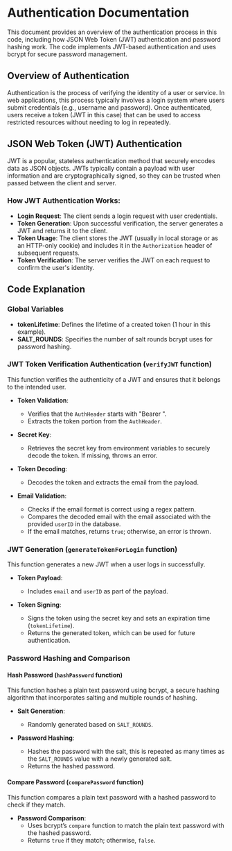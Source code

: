 # Authentication Documentation

This document provides an overview of the authentication process in this code, including how JSON Web Token (JWT) authentication and password hashing work. The code implements JWT-based authentication and uses bcrypt for secure password management.

## Overview of Authentication

Authentication is the process of verifying the identity of a user or service. In web applications, this process typically involves a login system where users submit credentials (e.g., username and password). Once authenticated, users receive a token (JWT in this case) that can be used to access restricted resources without needing to log in repeatedly.

## JSON Web Token (JWT) Authentication

JWT is a popular, stateless authentication method that securely encodes data as JSON objects. JWTs typically contain a payload with user information and are cryptographically signed, so they can be trusted when passed between the client and server.

### How JWT Authentication Works:

- **Login Request**: The client sends a login request with user credentials.
- **Token Generation**: Upon successful verification, the server generates a JWT and returns it to the client.
- **Token Usage**: The client stores the JWT (usually in local storage or as an HTTP-only cookie) and includes it in the `Authorization` header of subsequent requests.
- **Token Verification**: The server verifies the JWT on each request to confirm the user's identity.

## Code Explanation

### Global Variables

- **tokenLifetime**: Defines the lifetime of a created token (1 hour in this example).
- **SALT_ROUNDS**: Specifies the number of salt rounds bcrypt uses for password hashing.

### JWT Token Verification Authentication (`verifyJWT` function)

This function verifies the authenticity of a JWT and ensures that it belongs to the intended user.

- **Token Validation**:
  - Verifies that the `AuthHeader` starts with "Bearer ".
  - Extracts the token portion from the `AuthHeader`.

- **Secret Key**:
  - Retrieves the secret key from environment variables to securely decode the token. If missing, throws an error.

- **Token Decoding**:
  - Decodes the token and extracts the email from the payload.

- **Email Validation**:
  - Checks if the email format is correct using a regex pattern.
  - Compares the decoded email with the email associated with the provided `userID` in the database.
  - If the email matches, returns `true`; otherwise, an error is thrown.

### JWT Generation (`generateTokenForLogin` function)

This function generates a new JWT when a user logs in successfully.

- **Token Payload**:
  - Includes `email` and `userID` as part of the payload.

- **Token Signing**:
  - Signs the token using the secret key and sets an expiration time (`tokenLifetime`).
  - Returns the generated token, which can be used for future authentication.

### Password Hashing and Comparison

#### Hash Password (`hashPassword` function)

This function hashes a plain text password using bcrypt, a secure hashing algorithm that incorporates salting and multiple rounds of hashing.

- **Salt Generation**:
  - Randomly generated based on `SALT_ROUNDS`.

- **Password Hashing**:
  - Hashes the password with the salt, this is repeated as many times as the `SALT_ROUNDS` value with a newly generated salt.
  - Returns the hashed password.

#### Compare Password (`comparePassword` function)

This function compares a plain text password with a hashed password to check if they match.

- **Password Comparison**:
  - Uses bcrypt’s `compare` function to match the plain text password with the hashed password.
  - Returns `true` if they match; otherwise, `false`.
